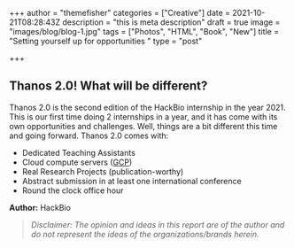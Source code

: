 +++
author = "themefisher"
categories = ["Creative"]
date = 2021-10-21T08:28:43Z
description = "this is meta description"
draft = true
image = "images/blog/blog-1.jpg"
tags = ["Photos", "HTML", "Book", "New"]
title = "Setting yourself up for opportunities "
type = "post"

+++
## **Thanos 2.0! What will be different?**

Thanos 2.0 is the second edition of the HackBio internship in the year 2021. This is our first time doing 2 internships in a year, and it has come with its own opportunities and challenges. Well, things are a bit different this time and going forward. Thanos 2.0 comes with:

* Dedicated Teaching Assistants
* Cloud compute servers ([GCP](https://cloud.google.com/))
* Real Research Projects (publication-worthy)
* Abstract submission in at least one international conference
* Round the clock office hour

**Author:** HackBio

> _Disclaimer: The opinion and ideas in this report are of the author and do not represent the ideas of the organizations/brands herein._